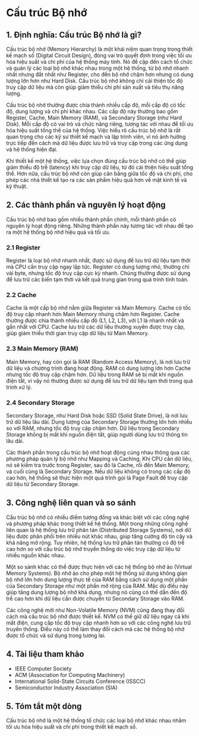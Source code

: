 # Cấu trúc Bộ nhớ

## 1. Định nghĩa: Cấu trúc Bộ nhớ là gì?
Cấu trúc bộ nhớ (Memory Hierarchy) là một khái niệm quan trọng trong thiết kế mạch số (Digital Circuit Design), đóng vai trò quyết định trong việc tối ưu hóa hiệu suất và chi phí của hệ thống máy tính. Nó đề cập đến cách tổ chức và quản lý các loại bộ nhớ khác nhau trong một hệ thống, từ bộ nhớ nhanh nhất nhưng đắt nhất như Register, cho đến bộ nhớ chậm hơn nhưng có dung lượng lớn hơn như Hard Disk. Cấu trúc bộ nhớ không chỉ cải thiện tốc độ truy cập dữ liệu mà còn giúp giảm thiểu chi phí sản xuất và tiêu thụ năng lượng.

Cấu trúc bộ nhớ thường được chia thành nhiều cấp độ, mỗi cấp độ có tốc độ, dung lượng và chi phí khác nhau. Các cấp độ này thường bao gồm Register, Cache, Main Memory (RAM), và Secondary Storage (như Hard Disk). Mỗi cấp độ có vai trò và chức năng riêng, tương tác với nhau để tối ưu hóa hiệu suất tổng thể của hệ thống. Việc hiểu rõ cấu trúc bộ nhớ là rất quan trọng cho các kỹ sư thiết kế mạch và lập trình viên, vì nó ảnh hưởng trực tiếp đến cách mà dữ liệu được lưu trữ và truy cập trong các ứng dụng và hệ thống hiện đại.

Khi thiết kế một hệ thống, việc lựa chọn đúng cấu trúc bộ nhớ có thể giúp giảm thiểu độ trễ (latency) khi truy cập dữ liệu, từ đó cải thiện hiệu suất tổng thể. Hơn nữa, cấu trúc bộ nhớ còn giúp cân bằng giữa tốc độ và chi phí, cho phép các nhà thiết kế tạo ra các sản phẩm hiệu quả hơn về mặt kinh tế và kỹ thuật.

## 2. Các thành phần và nguyên lý hoạt động
Cấu trúc bộ nhớ bao gồm nhiều thành phần chính, mỗi thành phần có nguyên lý hoạt động riêng. Những thành phần này tương tác với nhau để tạo ra một hệ thống bộ nhớ hiệu quả và tối ưu.

### 2.1 Register
Register là loại bộ nhớ nhanh nhất, được sử dụng để lưu trữ dữ liệu tạm thời mà CPU cần truy cập ngay lập tức. Register có dung lượng nhỏ, thường chỉ vài byte, nhưng tốc độ truy cập cực kỳ nhanh. Chúng thường được sử dụng để lưu trữ các biến tạm thời và kết quả trung gian trong quá trình tính toán.

### 2.2 Cache
Cache là một cấp bộ nhớ nằm giữa Register và Main Memory. Cache có tốc độ truy cập nhanh hơn Main Memory nhưng chậm hơn Register. Cache thường được chia thành nhiều cấp độ (L1, L2, L3), với L1 là nhanh nhất và gần nhất với CPU. Cache lưu trữ các dữ liệu thường xuyên được truy cập, giúp giảm thiểu thời gian truy cập dữ liệu từ Main Memory.

### 2.3 Main Memory (RAM)
Main Memory, hay còn gọi là RAM (Random Access Memory), là nơi lưu trữ dữ liệu và chương trình đang hoạt động. RAM có dung lượng lớn hơn Cache nhưng tốc độ truy cập chậm hơn. Dữ liệu trong RAM sẽ bị mất khi nguồn điện tắt, vì vậy nó thường được sử dụng để lưu trữ dữ liệu tạm thời trong quá trình xử lý.

### 2.4 Secondary Storage
Secondary Storage, như Hard Disk hoặc SSD (Solid State Drive), là nơi lưu trữ dữ liệu lâu dài. Dung lượng của Secondary Storage thường lớn hơn nhiều so với RAM, nhưng tốc độ truy cập chậm hơn. Dữ liệu trong Secondary Storage không bị mất khi nguồn điện tắt, giúp người dùng lưu trữ thông tin lâu dài.

Các thành phần trong cấu trúc bộ nhớ hoạt động cùng nhau thông qua các phương pháp quản lý bộ nhớ như Mapping và Caching. Khi CPU cần dữ liệu, nó sẽ kiểm tra trước trong Register, sau đó là Cache, rồi đến Main Memory, và cuối cùng là Secondary Storage. Nếu dữ liệu không có trong các cấp độ cao hơn, hệ thống sẽ thực hiện một quá trình gọi là Page Fault để truy cập dữ liệu từ Secondary Storage.

## 3. Công nghệ liên quan và so sánh
Cấu trúc bộ nhớ có nhiều điểm tương đồng và khác biệt với các công nghệ và phương pháp khác trong thiết kế hệ thống. Một trong những công nghệ liên quan là hệ thống lưu trữ phân tán (Distributed Storage Systems), nơi dữ liệu được phân phối trên nhiều nút khác nhau, giúp tăng cường độ tin cậy và khả năng mở rộng. Tuy nhiên, hệ thống lưu trữ phân tán thường có độ trễ cao hơn so với cấu trúc bộ nhớ truyền thống do việc truy cập dữ liệu từ nhiều nguồn khác nhau.

Một so sánh khác có thể được thực hiện với các hệ thống bộ nhớ ảo (Virtual Memory Systems). Bộ nhớ ảo cho phép một hệ thống sử dụng không gian bộ nhớ lớn hơn dung lượng thực tế của RAM bằng cách sử dụng một phần của Secondary Storage như một phần mở rộng của RAM. Mặc dù điều này giúp tăng dung lượng bộ nhớ khả dụng, nhưng nó cũng có thể dẫn đến độ trễ cao hơn khi dữ liệu cần được chuyển từ Secondary Storage vào RAM.

Các công nghệ mới như Non-Volatile Memory (NVM) cũng đang thay đổi cách mà cấu trúc bộ nhớ được thiết kế. NVM có thể giữ dữ liệu ngay cả khi mất điện, cung cấp tốc độ truy cập nhanh hơn so với các công nghệ lưu trữ truyền thống. Điều này có thể làm thay đổi cách mà các hệ thống bộ nhớ được tổ chức và sử dụng trong tương lai.

## 4. Tài liệu tham khảo
- IEEE Computer Society
- ACM (Association for Computing Machinery)
- International Solid-State Circuits Conference (ISSCC)
- Semiconductor Industry Association (SIA)

## 5. Tóm tắt một dòng
Cấu trúc bộ nhớ là một hệ thống tổ chức các loại bộ nhớ khác nhau nhằm tối ưu hóa hiệu suất và chi phí trong thiết kế mạch số.